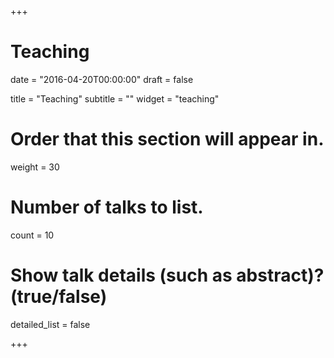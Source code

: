 +++
# Teaching

date = "2016-04-20T00:00:00"
draft = false

title = "Teaching"
subtitle = ""
widget = "teaching"

# Order that this section will appear in.
weight = 30

# Number of talks to list.
count = 10

# Show talk details (such as abstract)? (true/false)
detailed_list = false

+++


